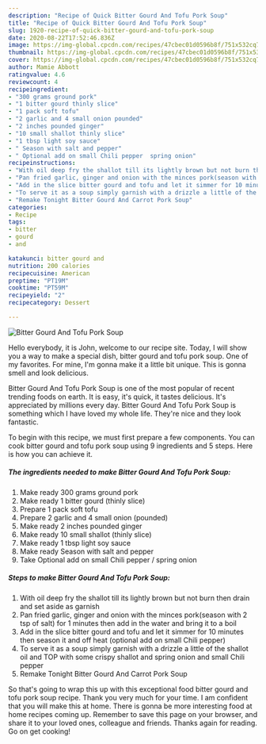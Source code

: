 ```yaml
---
description: "Recipe of Quick Bitter Gourd And Tofu Pork Soup"
title: "Recipe of Quick Bitter Gourd And Tofu Pork Soup"
slug: 1920-recipe-of-quick-bitter-gourd-and-tofu-pork-soup
date: 2020-08-22T17:52:46.836Z
image: https://img-global.cpcdn.com/recipes/47cbec01d0596b8f/751x532cq70/bitter-gourd-and-tofu-pork-soup-recipe-main-photo.jpg
thumbnail: https://img-global.cpcdn.com/recipes/47cbec01d0596b8f/751x532cq70/bitter-gourd-and-tofu-pork-soup-recipe-main-photo.jpg
cover: https://img-global.cpcdn.com/recipes/47cbec01d0596b8f/751x532cq70/bitter-gourd-and-tofu-pork-soup-recipe-main-photo.jpg
author: Mamie Abbott
ratingvalue: 4.6
reviewcount: 4
recipeingredient:
- "300 grams ground pork"
- "1 bitter gourd thinly slice"
- "1 pack soft tofu"
- "2 garlic and 4 small onion pounded"
- "2 inches pounded ginger"
- "10 small shallot thinly slice"
- "1 tbsp light soy sauce"
- " Season with salt and pepper"
- " Optional add on small Chili pepper  spring onion"
recipeinstructions:
- "With oil deep fry the shallot till its lightly brown but not burn then drain and set aside as garnish"
- "Pan fried garlic, ginger and onion with the minces pork(season with 2 tsp of salt) for 1 minutes then add in the water and bring it to a boil"
- "Add in the slice bitter gourd and tofu and let it simmer for 10 minutes then season it and off heat (optional add on small Chili pepper)"
- "To serve it as a soup simply garnish with a drizzle a little of the shallot oil and TOP with some crispy shallot and spring onion and small Chili pepper"
- "Remake Tonight Bitter Gourd And Carrot Pork Soup"
categories:
- Recipe
tags:
- bitter
- gourd
- and

katakunci: bitter gourd and 
nutrition: 200 calories
recipecuisine: American
preptime: "PT19M"
cooktime: "PT59M"
recipeyield: "2"
recipecategory: Dessert

---
```



![Bitter Gourd And Tofu Pork Soup](https://img-global.cpcdn.com/recipes/47cbec01d0596b8f/751x532cq70/bitter-gourd-and-tofu-pork-soup-recipe-main-photo.jpg)

Hello everybody, it is John, welcome to our recipe site. Today, I will show you a way to make a special dish, bitter gourd and tofu pork soup. One of my favorites. For mine, I'm gonna make it a little bit unique. This is gonna smell and look delicious.



Bitter Gourd And Tofu Pork Soup is one of the most popular of recent trending foods on earth. It is easy, it's quick, it tastes delicious. It's appreciated by millions every day. Bitter Gourd And Tofu Pork Soup is something which I have loved my whole life. They're nice and they look fantastic.


To begin with this recipe, we must first prepare a few components. You can cook bitter gourd and tofu pork soup using 9 ingredients and 5 steps. Here is how you can achieve it.

<!--inarticleads1-->

##### The ingredients needed to make Bitter Gourd And Tofu Pork Soup:

1. Make ready 300 grams ground pork
1. Make ready 1 bitter gourd (thinly slice)
1. Prepare 1 pack soft tofu
1. Prepare 2 garlic and 4 small onion (pounded)
1. Make ready 2 inches pounded ginger
1. Make ready 10 small shallot (thinly slice)
1. Make ready 1 tbsp light soy sauce
1. Make ready  Season with salt and pepper
1. Take  Optional add on small Chili pepper / spring onion




<!--inarticleads2-->

##### Steps to make Bitter Gourd And Tofu Pork Soup:

1. With oil deep fry the shallot till its lightly brown but not burn then drain and set aside as garnish
1. Pan fried garlic, ginger and onion with the minces pork(season with 2 tsp of salt) for 1 minutes then add in the water and bring it to a boil
1. Add in the slice bitter gourd and tofu and let it simmer for 10 minutes then season it and off heat (optional add on small Chili pepper)
1. To serve it as a soup simply garnish with a drizzle a little of the shallot oil and TOP with some crispy shallot and spring onion and small Chili pepper
1. Remake Tonight Bitter Gourd And Carrot Pork Soup




So that's going to wrap this up with this exceptional food bitter gourd and tofu pork soup recipe. Thank you very much for your time. I am confident that you will make this at home. There is gonna be more interesting food at home recipes coming up. Remember to save this page on your browser, and share it to your loved ones, colleague and friends. Thanks again for reading. Go on get cooking!
